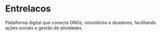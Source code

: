 # Entrelacos
 Plataforma digital que conecta ONGs, voluntários e doadores, facilitando ações sociais e gestão de atividades.
